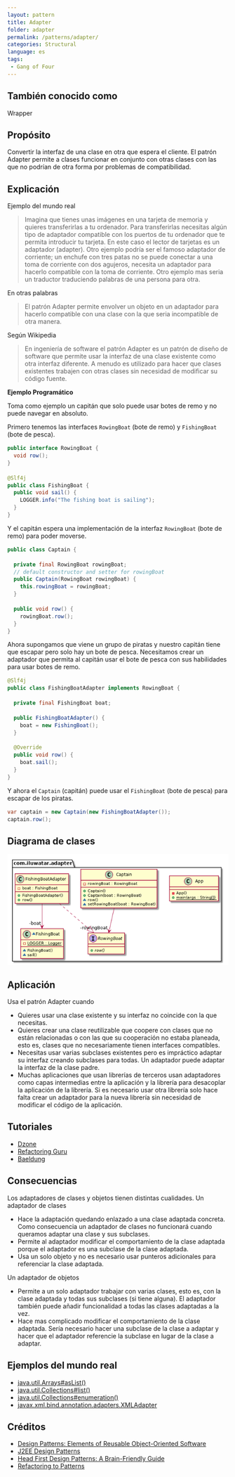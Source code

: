 ```yaml
---
layout: pattern
title: Adapter
folder: adapter
permalink: /patterns/adapter/
categories: Structural
language: es
tags:
 - Gang of Four
---
```


## También conocido como
Wrapper

## Propósito
Convertir la interfaz de una clase en otra que espera el cliente. El patrón Adapter permite a clases funcionar en conjunto con otras clases con las que no podrían de otra forma por problemas de compatibilidad.

## Explicación

Ejemplo del mundo real

> Imagina que tienes unas imágenes en una tarjeta de memoria y quieres transferirlas a tu ordenador. Para transferirlas necesitas algún tipo de adaptador compatible con los puertos de tu ordenador que te permita introducir tu tarjeta. En este caso el lector de tarjetas es un adaptador (adapter).
> Otro ejemplo podría ser el famoso adaptador de corriente; un enchufe con tres patas no se puede conectar a una toma de corriente con dos agujeros, necesita un adaptador para hacerlo compatible con la toma de corriente.
> Otro ejemplo mas seria un traductor traduciendo palabras de una persona para otra.

En otras palabras

> El patrón Adapter permite envolver un objeto en un adaptador para hacerlo compatible con una clase con la que seria incompatible de otra manera.

Según Wikipedia

> En ingeniería de software el patrón Adapter es un patrón de diseño de software que permite usar la interfaz de una clase existente como otra interfaz diferente. A menudo es utilizado para hacer que clases existentes trabajen con otras clases sin necesidad de modificar su código fuente.

**Ejemplo Programático**

Toma como ejemplo un capitán que solo puede usar botes de remo y no puede navegar en absoluto.

Primero tenemos las interfaces `RowingBoat` (bote de remo) y `FishingBoat` (bote de pesca).

```java
public interface RowingBoat {
  void row();
}

@Slf4j
public class FishingBoat {
  public void sail() {
    LOGGER.info("The fishing boat is sailing");
  }
}
```

Y el capitán espera una implementación de la interfaz `RowingBoat` (bote de remo) para poder moverse.

```java
public class Captain {

  private final RowingBoat rowingBoat;
  // default constructor and setter for rowingBoat
  public Captain(RowingBoat rowingBoat) {
    this.rowingBoat = rowingBoat;
  }

  public void row() {
    rowingBoat.row();
  }
}
```

Ahora supongamos que viene un grupo de piratas y nuestro capitán tiene que escapar pero solo hay un bote de pesca. Necesitamos crear un adaptador que permita al capitán usar el bote de pesca con sus habilidades para usar botes de remo.

```java
@Slf4j
public class FishingBoatAdapter implements RowingBoat {

  private final FishingBoat boat;

  public FishingBoatAdapter() {
    boat = new FishingBoat();
  }

  @Override
  public void row() {
    boat.sail();
  }
}
```

Y ahora el `Captain` (capitán) puede usar el `FishingBoat` (bote de pesca) para escapar de los piratas.

```java
var captain = new Captain(new FishingBoatAdapter());
captain.row();
```

## Diagrama de clases
![alt text](../../../adapter/etc/adapter.urm.png "Adapter class diagram")

## Aplicación
Usa el patrón Adapter cuando

* Quieres usar una clase existente y su interfaz no coincide con la que necesitas.
* Quieres crear una clase reutilizable que coopere con clases que no están relacionadas o con las que su cooperación no estaba planeada, esto es, clases que no necesariamente tienen interfaces compatibles.
* Necesitas usar varias subclases existentes pero es impráctico adaptar su interfaz creando subclases para todas. Un adaptador puede adaptar la interfaz de la clase padre.
* Muchas aplicaciones que usan librerías de terceros usan adaptadores como capas intermedias entre la aplicación y la librería para desacoplar la aplicación de la librería. Si es necesario usar otra librería solo hace falta crear un adaptador para la nueva librería sin necesidad de modificar el código de la aplicación.

## Tutoriales

* [Dzone](https://dzone.com/articles/adapter-design-pattern-in-java)
* [Refactoring Guru](https://refactoring.guru/design-patterns/adapter/java/example)
* [Baeldung](https://www.baeldung.com/java-adapter-pattern)

## Consecuencias
Los adaptadores de clases y objetos tienen distintas cualidades. Un adaptador de clases

*	Hace la adaptación quedando enlazado a una clase adaptada concreta. Como consecuencia un adaptador de clases no funcionará cuando queramos adaptar una clase y sus subclases.
*	Permite al adaptador modificar el comportamiento de la clase adaptada porque el adaptador es una subclase de la clase adaptada.
*	Usa un solo objeto y no es necesario usar punteros adicionales para referenciar la clase adaptada.

Un adaptador de objetos

*	Permite a un solo adaptador trabajar con varias clases, esto es, con la clase adaptada y todas sus subclases (si tiene alguna). El adaptador también puede añadir funcionalidad a todas las clases adaptadas a la vez.
*	Hace mas complicado modificar el comportamiento de la clase adaptada. Sería necesario hacer una subclase de la clase a adaptar y hacer que el adaptador referencie la subclase en lugar de la clase a adaptar.


## Ejemplos del mundo real

* [java.util.Arrays#asList()](http://docs.oracle.com/javase/8/docs/api/java/util/Arrays.html#asList%28T...%29)
* [java.util.Collections#list()](https://docs.oracle.com/javase/8/docs/api/java/util/Collections.html#list-java.util.Enumeration-)
* [java.util.Collections#enumeration()](https://docs.oracle.com/javase/8/docs/api/java/util/Collections.html#enumeration-java.util.Collection-)
* [javax.xml.bind.annotation.adapters.XMLAdapter](http://docs.oracle.com/javase/8/docs/api/javax/xml/bind/annotation/adapters/XmlAdapter.html#marshal-BoundType-)


## Créditos

* [Design Patterns: Elements of Reusable Object-Oriented Software](https://www.amazon.com/gp/product/0201633612/ref=as_li_tl?ie=UTF8&camp=1789&creative=9325&creativeASIN=0201633612&linkCode=as2&tag=javadesignpat-20&linkId=675d49790ce11db99d90bde47f1aeb59)
* [J2EE Design Patterns](https://www.amazon.com/gp/product/0596004273/ref=as_li_tl?ie=UTF8&camp=1789&creative=9325&creativeASIN=0596004273&linkCode=as2&tag=javadesignpat-20&linkId=48d37c67fb3d845b802fa9b619ad8f31)
* [Head First Design Patterns: A Brain-Friendly Guide](https://www.amazon.com/gp/product/0596007124/ref=as_li_tl?ie=UTF8&camp=1789&creative=9325&creativeASIN=0596007124&linkCode=as2&tag=javadesignpat-20&linkId=6b8b6eea86021af6c8e3cd3fc382cb5b)
* [Refactoring to Patterns](https://www.amazon.com/gp/product/0321213351/ref=as_li_tl?ie=UTF8&camp=1789&creative=9325&creativeASIN=0321213351&linkCode=as2&tag=javadesignpat-20&linkId=2a76fcb387234bc71b1c61150b3cc3a7)
